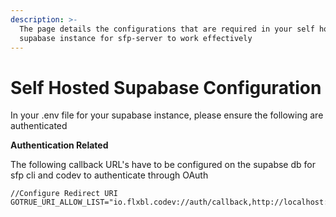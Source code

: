 ```yaml
---
description: >-
  The page details the configurations that are required in your self hosted
  supabase instance for sfp-server to work effectively
---
```


# Self Hosted Supabase Configuration

In your .env file for your supabase instance,  please ensure the following are authenticated

**Authentication Related**

The following callback URL's have to be configured on the supabse db for sfp cli and codev to authenticate through OAuth

```
//Configure Redirect URI 
GOTRUE_URI_ALLOW_LIST="io.flxbl.codev://auth/callback,http://localhost:54329/callback"
```
